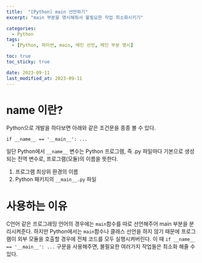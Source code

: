 ```yaml
---
title:  "[Python] main 선언하기"
excerpt: "main 부분을 명시해줘서 불필요한 작업 최소화시키기"

categories:
  - Python
tags:
  - [Python, 파이썬, main, 메인 선언, 메인 부분 명시]

toc: true
toc_sticky: true

date: 2023-09-11
last_modified_at: 2023-09-11
---
```

# __name__ 이란?
Python으로 개발을 하다보면 아래와 같은 조건문을 종종 볼 수 있다.

``if __name__ == '__main__': ...``

일단 Python에서 ``__name__`` 변수는 Python 프로그램, 즉 .py 파일마다 기본으로 생성되는 전역 변수로, 프로그램(모듈)의 이름을 뜻한다.

1. 프로그램 최상위 환경의 이름
2. Python 패키지의 ``__main__.py`` 파일

# 사용하는 이유
C언어 같은 프로그래밍 언어의 경우에는 ``main``함수를 따로 선언해주어 main 부분을 분리시켜준다. 하지만 Python에서는 ``main``함수나 클래스 선언을 하지 않기 때문에 프로그램이 외부 모듈을 호출할 경우에 전체 코드를 모두 실행시켜버린다. 이 때 ``if __name__ == '__main__': ...`` 구문을 사용해주면, 불필요한 여러가지 작업들은 최소화 해줄 수 있다.
